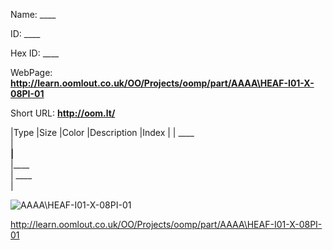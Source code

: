 

 
Name: ____

ID: ____

Hex ID: ____

WebPage: __http://learn.oomlout.co.uk/OO/Projects/oomp/part/AAAA\HEAF-I01-X-08PI-01__

Short URL: __http://oom.lt/__


|Type   |Size   |Color   |Description   |Index   |
| ____ <br>  | ____<br>   |____<br>    |____<br>    | ____<br>  |


![AAAA\HEAF-I01-X-08PI-01](http://oomlout.com/oomp-gen/parts/AAAA\HEAF-I01-X-08PI-01/AAAA\HEAF-I01-X-08PI-01_420.jpg)


 http://learn.oomlout.co.uk/OO/Projects/oomp/part/AAAA\HEAF-I01-X-08PI-01

